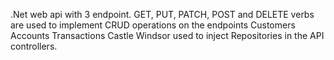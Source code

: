 .Net web api with 3 endpoint.
GET, PUT, PATCH, POST and DELETE verbs are used to implement CRUD operations on the endpoints
Customers
Accounts
Transactions
Castle Windsor used to inject Repositories in the API controllers.

